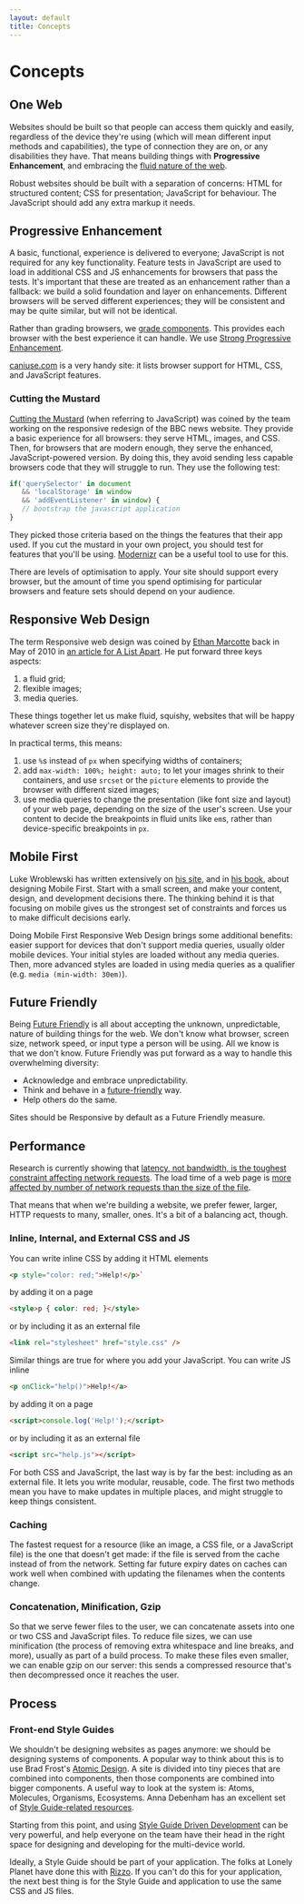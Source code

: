 ```yaml
---
layout: default
title: Concepts
---
```


# Concepts

## One Web

Websites should be built so that people can access them quickly and easily, regardless of the device they're using (which will mean different input methods and capabilities), the type of connection they are on, or any disabilities they have. That means building things with **Progressive Enhancement**, and embracing the [fluid nature of the web](http://alistapart.com/article/dao).

Robust websites should be built with a separation of concerns: HTML for structured content; CSS for presentation; JavaScript for behaviour. The JavaScript should add any extra markup it needs.

## Progressive Enhancement

A basic, functional, experience is delivered to everyone; JavaScript is not required for any key functionality. Feature tests in JavaScript are used to load in additional CSS and JS enhancements for browsers that pass the tests. It's important that these are treated as an enhancement rather than a fallback: we build a solid foundation and layer on enhancements. Different browsers will be served different experiences; they will be consistent and may be quite similar, but will not be identical.

Rather than grading browsers, we [grade components](https://www.filamentgroup.com/lab/grade-the-components.html). This provides each browser with the best experience it can handle. We use [Strong Progressive Enhancement](http://alexmaughan.com/weak-vs-strong-progressive-enhancement/#content).

[caniuse.com](http://caniuse.com/) is a very handy site: it lists browser support for HTML, CSS, and JavaScript features.

### Cutting the Mustard

[Cutting the Mustard](http://responsivenews.co.uk/post/18948466399/cutting-the-mustard) (when referring to JavaScript) was coined by the team working on the responsive redesign of the BBC news website. They provide a basic experience for all browsers: they serve HTML, images, and CSS. Then, for browsers that are modern enough, they serve the enhanced, JavaScript-powered version. By doing this, they avoid sending less capable browsers code that they will struggle to run. They use the following test:

```javascript
if('querySelector' in document
   && 'localStorage' in window
   && 'addEventListener' in window) {
   // bootstrap the javascript application
}
```

They picked those criteria based on the things the features that their app used. If you cut the mustard in your own project, you should test for features that you'll be using. [Modernizr](https://modernizr.com/) can be a useful tool to use for this.

There are levels of optimisation to apply. Your site should support every browser, but the amount of time you spend optimising for particular browsers and feature sets should depend on your audience.

## Responsive Web Design

The term Responsive web design was coined by [Ethan Marcotte](http://unstoppablerobotninja.com/) back in May of 2010 in [an article for A List Apart](http://alistapart.com/article/responsive-web-design). He put forward three keys aspects:

1. a fluid grid;
2. flexible images;
3. media queries.

These things together let us make fluid, squishy, websites that will be happy whatever screen size they're displayed on.

In practical terms, this means:

1. use `%`s instead of `px` when specifying widths of containers;
2. add `max-width: 100%; height: auto;` to let your images shrink to their containers, and use `srcset` or the `picture` elements to provide the browser with different sized images;
3. use media queries to change the presentation (like font size and layout) of your web page, depending on the size of the user's screen. Use your content to decide the breakpoints in fluid units like `em`s, rather than device-specific breakpoints in `px`.

## Mobile First

Luke Wroblewski has written extensively on [his site](http://www.lukew.com/), and in [his book](http://www.lukew.com/resources/mobile_first.asp), about designing Mobile First. Start with a small screen, and make your content, design, and development decisions there. The thinking behind it is that focusing on mobile gives us the strongest set of constraints and forces us to make difficult decisions early.

Doing Mobile First Responsive Web Design brings some additional benefits: easier support for devices that don't support media queries, usually older mobile devices. Your initial styles are loaded without any media queries. Then, more advanced styles are loaded in using media queries as a qualifier (e.g. `media (min-width: 30em)`).

## Future Friendly

Being [Future Friendly](https://www.futurefriendly.co.za/) is all about accepting the unknown, unpredictable, nature of building things for the web. We don't know what browser, screen size, network speed, or input type a person will be using. All we know is that we don't know. Future Friendly was put forward as a way to handle this overwhelming diversity:

* Acknowledge and embrace unpredictability.
* Think and behave in a [future-friendly](https://www.futurefriendly.co.za/) way.
* Help others do the same.

Sites should be Responsive by default as a Future Friendly measure.

## Performance

Research is currently showing that [latency, not bandwidth, is the toughest constraint affecting network requests](https://www.igvita.com/2012/07/19/latency-the-new-web-performance-bottleneck/). The load time of a web page is [more affected by number of network requests than the size of the file](http://www.nateberkopec.com/2015/11/05/page-weight-doesnt-matter.html).

That means that when we're building a website, we prefer fewer, larger, HTTP requests to many, smaller, ones. It's a bit of a balancing act, though.

### Inline, Internal, and External CSS and JS

You can write inline CSS by adding it HTML elements

```html
<p style="color: red;">Help!</p>`
```

by adding it on a page

```html
<style>p { color: red; }</style>
```

or by including it as an external file

```html
<link rel="stylesheet" href="style.css" />
```

Similar things are true for where you add your JavaScript. You can write JS inline

```html
<p onClick="help()">Help!</a>
```
by adding it on a page

```html
<script>console.log('Help!');</script>
```

or by including it as an external file

```html
<script src="help.js"></script>
```

For both CSS and JavaScript, the last way is by far the best: including as an external file. It lets you write modular, reusable, code. The first two methods mean you have to make updates in multiple places, and might struggle to keep things consistent.

### Caching

The fastest request for a resource (like an image, a CSS file, or a JavaScript file) is the one that doesn't get made: if the file is served from the cache instead of from the network. Setting far future expiry dates on caches can work well when combined with updating the filenames when the contents change.

### Concatenation, Minification, Gzip

So that we serve fewer files to the user, we can concatenate assets into one or two CSS and JavaScript files. To reduce file sizes, we can use minification (the process of removing extra whitespace and line breaks, and more), usually as part of a build process. To make these files even smaller, we can enable gzip on our server: this sends a compressed resource that's then decompressed once it reaches the user.

## Process

### Front-end Style Guides


We shouldn't be designing websites as pages anymore: we should be designing systems of components. A popular way to think about this is to use Brad Frost's [Atomic Design](http://patternlab.io/about.html). A site is divided into tiny pieces that are combined into components, then those components are combined into bigger components. A useful way to look at the system is: Atoms, Molecules, Organisms, Ecosystems. Anna Debenham has an excellent set of [Style Guide-related resources](http://styleguides.io/).

Starting from this point, and using [Style Guide Driven Development](http://blog.bitovi.com/style-guide-driven-development/) can be very powerful, and help everyone on the team have their head in the right space for designing and developing for the multi-device world.

Ideally, a Style Guide should be part of your application. The folks at Lonely Planet have done this with [Rizzo](http://rizzo.lonelyplanet.com/). If you can't do this for your application, the next best thing is for the Style Guide and application to use the same CSS and JS files.
